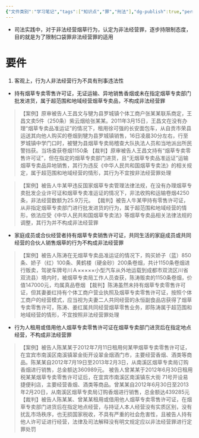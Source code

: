 ```yaml
---
{"文件类别":"学习笔记","tags":["知识点","罪","刑法"],"dg-publish":true,"permalink":"/学习笔记studyup/知识点cheese/非法经营烟草/","dgPassFrontmatter":true,"created":"2024-09-24T18:12:39.733+08:00","updated":"2024-10-25T12:04:39.252+08:00"}
---
```


- 司法实践中，对于非法经营烟草行为，认定为非法经营罪，逐步持限制态度，目的就是为了限制口袋罪非法经营罪的适用
# 要件
1. 客观上，行为人非法经营行为不具有刑事违法性
- 持有烟草专卖零售许可证，无证运输、异地销售香烟或未在指定烟草专卖部门批发进货，属于超范围和地域经营烟草专卖品，不构成非法经营罪

>【案例】原审被告人王昌文与犍为县罗城镇个体工商户张某某联系商定，王昌文卖5件（250条）紫云烟给张某某。2011年3月15日，王昌文在没有办理“烟草专卖品准运证”的情况下，租用徐可强的长安面包车，从自贡市荣县运送其向他人购买的卷烟到犍为县罗城镇销售，16日凌晨30分左右，行至罗城镇中学门口时，被犍为县烟草专卖局稽查大队执法人员和当地派出所民警挡获。当场查获卷烟1150条
>【裁判】原审被告人王昌文持有“烟草专卖零售许可证”，但在指定的烟草专卖部门进货，且“无烟草专卖品准运证”运输烟草专卖品异地销售，其行为违反《中华人民共和国烟草专卖法》的相关规定，属于超范围和地域经营的情形，其行为不宜按非法经营罪处理

>【案例】被告人牛某甲违反国家烟草专卖管理法律法规，在没有办理烟草专卖批发企业许可证和烟草专卖准运证的情况下，非法收购和运输卷烟4250条，非法经营数额为25.9万元。
>【裁判】被告人牛某甲持有零售许可证，从非指定烟草专卖部门进行批发进货的行为，属于超范围和地域经营的情形，依法应受《中华人民共和国烟草专卖法》等烟草专卖品相关法律法规的调整，其行为并不构成非法经营罪

- 家庭成员或合伙经营者持有烟草专卖销售许可证，共同生活的家庭成员或共同经营的合伙人销售烟草的行为不构成非法经营罪

>【案例】被告人陈涛在无烟草专卖品准运证的情况下，购买娇子（蓝）850条、娇子（红）100条、黄鹤楼（硬金砂）200条卷烟，共计1150条卷烟进行贩卖，驾驶车牌号川Ａ×××××小型汽车从外地运载到成都市双流区川省双流县）境内时，被烟草专卖局工作人员查获，陈涛贩卖的1150条卷烟，价值147000元，均属真品卷烟
>【裁判】陈涛虽然未持有烟草专卖零售许可证，但其妻姜红持有个体工商户营业执照及烟草专卖零售许可证，按照个体工商户的经营模式，应当视为夫妻二人共同经营的永恒副食品店获得了烟草专卖零售许可，陈涛、姜红属共同经营烟草零售业务，即陈涛属于超范围和地域经营的情形，不宜按照非法经营罪处理

- 行为人租用或借用他人烟草专卖零售许可证在烟草专卖部门进货后在指定地点经营，不构成非法经营罪

>【案例】被告人陈某某于2012年7月11日租用何某甲烟草专卖零售许可证，在宜宾市南溪区南溪镇翠金街开设翠金烟酒门市，主要经营香烟、酒类等商品。陈某某自2012年7月19日至2013年2月3日，从南溪区烟草专卖局订购香烟进行销售，总金额达360989元。 被告人曾某某于2012年6月30日租用税某某烟草专卖零售许可证后，在宜宾市南溪区南溪镇东大街 71号开设易捷便利店，主要经营香烟、酒类等商品。曾某某自2012年6月30日至2013年2月20日，从南溪区烟草专卖局订购香烟进行销售，总金额达439285元
>【裁判】被告人陈某某、曾某某租用或借用他人烟草专卖零售许可证，在烟草专卖部门进货后在指定地点经营，与持证人本人经营没有实质区别，没有扰乱市场秩序，也无损国家税收，不具有严重的社会危害性，且被告人持有他人许可证进行经营，法律及司法解释没有明文规定应以非法经营罪进行定罪处罚